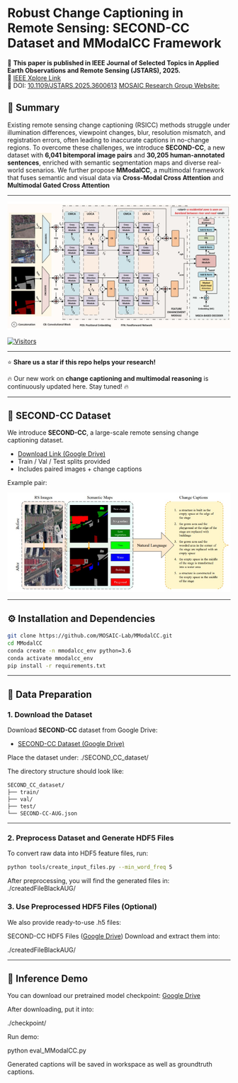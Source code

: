 # Robust Change Captioning in Remote Sensing: SECOND-CC Dataset and MModalCC Framework

📢 **This paper is published in IEEE Journal of Selected Topics in Applied Earth Observations and Remote Sensing (JSTARS), 2025.**  
🔗 [IEEE Xplore Link](https://ieeexplore.ieee.org/stamp/stamp.jsp?tp=&arnumber=11130644)  
📄 DOI: [10.1109/JSTARS.2025.3600613](https://doi.org/10.1109/JSTARS.2025.3600613)
[MOSAIC Research Group Website:](https://avesis.yildiz.edu.tr/arastirma-grubu/mosaic)

## 🔎 Summary
Existing remote sensing change captioning (RSICC) methods struggle under illumination differences, viewpoint changes, blur, resolution mismatch, and registration errors, often leading to inaccurate captions in no-change regions. To overcome these challenges, we introduce **SECOND-CC**, a new dataset with **6,041 bitemporal image pairs** and **30,205 human-annotated sentences**, enriched with semantic segmentation maps and diverse real-world scenarios. We further propose **MModalCC**, a multimodal framework that fuses semantic and visual data via **Cross-Modal Cross Attention** and **Multimodal Gated Cross Attention**

---

<p align="center">
  <img src="fig/blockDiag.jpg" alt="MModalCC Framework" width="850"/>
</p>

[![Visitors](https://visitor-badge.laobi.icu/badge?page_id=MOSAIC-Lab/MModalCC)]()

---

⭐ **Share us a star if this repo helps your research!**  

🔥 Our new work on **change captioning and multimodal reasoning** is continuously updated here. Stay tuned! 🔥

---

## 📘 SECOND-CC Dataset
We introduce **SECOND-CC**, a large-scale remote sensing change captioning dataset.

- [Download Link (Google Drive)](https://drive.google.com/...)  
- Train / Val / Test splits provided  
- Includes paired images + change captions  

Example pair:  

<p align="center">
  <img src="fig/dataset.jpg" alt="SECOND-CC Dataset" width="850"/>
</p>

---

## ⚙️ Installation and Dependencies
```bash
git clone https://github.com/MOSAIC-Lab/MModalCC.git
cd MModalCC
conda create -n mmodalcc_env python=3.6
conda activate mmodalcc_env
pip install -r requirements.txt
```

---

## 📂 Data Preparation

### 1. Download the Dataset
Download **SECOND-CC** dataset from Google Drive:

- [SECOND-CC Dataset (Google Drive)](https://drive.google.com/...)

Place the dataset under:
./SECOND_CC_dataset/

The directory structure should look like:
```
SECOND_CC_dataset/
├── train/
├── val/
├── test/
└── SECOND-CC-AUG.json
```
---

### 2. Preprocess Dataset and Generate HDF5 Files
To convert raw data into HDF5 feature files, run:
```bash
python tools/create_input_files.py --min_word_freq 5 
```

After preprocessing, you will find the generated files in:
./createdFileBlackAUG/

### 3. Use Preprocessed HDF5 Files (Optional)
We also provide ready-to-use .h5 files:

SECOND-CC HDF5 Files ([Google Drive](https://drive.google.com/file/d/1FUZIj-Zq8cwfTO-s6wlyay84icRYxpGn/view?usp=sharing))
Download and extract them into:

./createdFileBlackAUG/

---

## 🔎 Inference Demo

You can download our pretrained model checkpoint: [Google Drive](https://drive.google.com/file/d/1LCYJAM67DN-A8BtU5aZjXTA_OpSBMnTR/view?usp=sharing)

After downloading, put it into:

./checkpoint/

Run demo:

python eval_MModalCC.py 

Generated captions will be saved in workspace as well as groundtruth captions.

